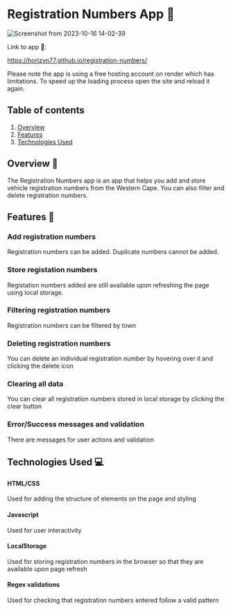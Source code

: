 # Registration Numbers App 🚗

![Screenshot from 2023-10-16 14-02-39](https://github.com/Horizyn77/registration-numbers/assets/116552523/6c7e9a74-5833-4a82-abcb-f72324d3826c)

Link to app 🔗:  

https://horizyn77.github.io/registration-numbers/

Please note the app is using a free hosting account on render which has limitations. To speed up the loading process open the site and reload it again.

## Table of contents

1. [Overview](#overview)
2. [Features](#features)
3. [Technologies Used](#technologies-used)

## Overview 📝<a name="overview"></a>

The Registration Numbers app is an app that helps you add and store vehicle registration numbers from the Western Cape. You can also filter and delete registration numbers.

## Features 🌟<a name="features"></a>

### Add registration numbers
Registration numbers can be added. Duplicate numbers cannot be added.

### Store registation numbers
Registation numbers added are still available upon refreshing the page using local storage.

### Filtering registration numbers
Registration numbers can be filtered by town

### Deleting registration numbers
You can delete an individual registration number by hovering over it and clicking the delete icon

### Clearing all data
You can clear all registration numbers stored in local storage by clicking the clear button


### Error/Success messages and validation
There are messages for user actions and validation

## Technologies Used 💻<a name="technologies-used"></a>

#### HTML/CSS
Used for adding the structure of elements on the page and styling
#### Javascript
Used for user interactivity
#### LocalStorage
Used for storing registration numbers in the browser so that they are available upon page refresh
#### Regex validations
Used for checking that registration numbers entered follow a valid pattern
